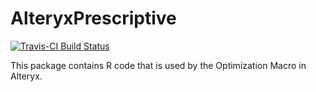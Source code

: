 # AlteryxPrescriptive

[![Travis-CI Build Status](https://travis-ci.org/alteryx/alteryxprescriptive.svg?branch=master)](https://travis-ci.org/alteryx/alteryxprescriptive)

This package contains R code that is used by the Optimization Macro in Alteryx.


